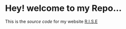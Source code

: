 # Hey! welcome to my Repo...

This is the _source code_ for my website 
[R.I.S.E](http://rise.epizy.com)
